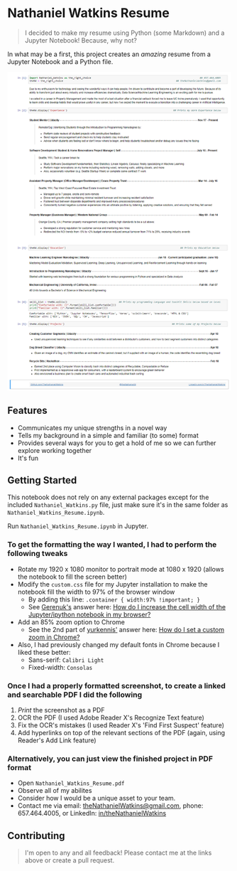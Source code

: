 # Nathaniel Watkins Resume
> I decided to make my resume using Python (some Markdown) and a Jupyter Notebook!  Because, why not?

In what may be a first, this project creates an _amazing_ resume from a Jupyter Notebook and a Python file.

![Resume screenshot](https://github.com/TheNathanielWatkins/resume/blob/master/Nathaniel_Watkins_Resume.PNG)

## Features
- Communicates my unique strengths in a novel way
- Tells my background in a simple and familiar (to some) format
- Provides several ways for you to get a hold of me so we can further explore working together
- It's fun

## Getting Started

This notebook does not rely on any external packages except for the included `Nathaniel_Watkins.py` file, just make sure it's in the same folder as `Nathaniel_Watkins_Resume.ipynb`.

Run `Nathaniel_Watkins_Resume.ipynb` in Jupyter.

### To get the formatting the way I wanted, I had to perform the following tweaks
- Rotate my 1920 x 1080 monitor to portrait mode at 1080 x 1920 (allows the notebook to fill the screen better)
- Modify the `custom.css` file for my Jupyter installation to make the notebook fill the width to 97% of the browser window
  - By adding this line: `.container { width:97% !important; }`
  - See [Gerenuk's](https://stackoverflow.com/users/815443/gerenuk) answer here: [How do I increase the cell width of the Jupyter/ipython notebook in my browser?](https://stackoverflow.com/questions/21971449/how-do-i-increase-the-cell-width-of-the-jupyter-ipython-notebook-in-my-browser)
- Add an 85% zoom option to Chrome
  - See the 2nd part of [yurkennis'](https://superuser.com/users/53983/yurkennis) answer here: [How do I set a custom zoom in Chrome?](https://superuser.com/questions/463185/how-do-i-set-a-custom-zoom-in-chrome)
- Also, I had previously changed my default fonts in Chrome because I liked these better:
  - Sans-serif: `Calibri Light`
  - Fixed-width: `Consolas`

### Once I had a properly formatted screenshot, to create a linked and searchable PDF I did the following
1. _Print_ the screenshot as a PDF
2. OCR the PDF (I used Adobe Reader X's Recognize Text feature)
3. Fix the OCR's mistakes (I used Reader X's 'Find First Suspect' feature)
4. Add hyperlinks on top of the relevant sections of the PDF (again, using Reader's Add Link feature)

### Alternatively, you can just view the finished project in PDF format
- Open `Nathaniel_Watkins_Resume.pdf`
- Observe all of my abilites
- Consider how I would be a unique asset to your team.
- Contact me via email: [theNathanielWatkins@gmail.com](mailto:theNathanielWatkins@gmail.com), phone: 657.464.4005, or LinkedIn: [in/theNathanielWatkins](https://www.linkedin.com/in/thenathanielwatkins/)

## Contributing
> I'm open to any and all feedback!  Please contact me at the links above or create a pull request.
